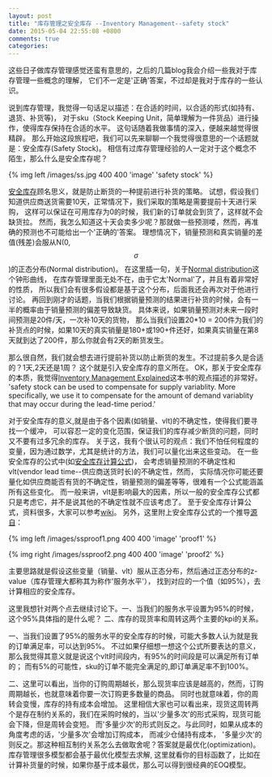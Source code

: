```yaml
---
layout: post
title: "库存管理之安全库存 --Inventory Management--safety stock"
date: 2015-05-04 22:55:08 +0800
comments: true
categories: 
---
```

<!--来了京东快半年了，重新开始工作感觉还是蛮不错的，回到熟悉的国家，与有着不错背景的同事们一起做事。-->
<!--不过工作了就要有所取舍，比如我一开始想的是我这辈子肯定要一直奉献与机器学习了，结果，我开始开始做起了库存管理方面的算法。-->
这些日子做库存管理感觉还蛮有意思的，之后的几篇blog我会介绍一些我对于库存管理一些概念的理解，
它们不一定是'正确'答案，不过却是我对于库存的一些认识。

说到库存管理，我觉得一句话足以描述：在合适的时间，以合适的形式(如持有、退货、补货等)，
对于sku（Stock Keeping Unit，简单理解为一件货品）进行操作，使得库存保持在合适的水平。
这句话随着我做事情的深入，便越来越觉得很精辟。
那么开始这段旅程吧，我们可以先来聊聊一个我觉得很意思的一个话题就是：安全库存(Safety Stock)。
相信有过库存管理经验的人一定对于这个概念不陌生，那么什么是安全库存呢？

{% img left /images/ss.jpg 400 400 'image' 'safety stock' %}

[安全库存](http://en.wikipedia.org/wiki/Safety_stock)顾名思义，就是防止断货的一种提前进行补货的策略。
试想，假设我们知道供应商送货需要10天，正常情况下，我们采取的策略是需要提前十天进行采购，
这样可以保证在可用库存为0的时候，我们新的订单就会到货了，这样就不会缺货拉。
然而，我怎么知道这十天会卖多少呢？那就做一些预测喽，然而，再准确的预测也不可能给出一个'正确的'答案。
理想情况下，销量预测和真实销量的差值(残差)会服从N(0,$$\sigma$$)的正态分布(Normal distribution)。
在这里插一句，关于[Normal distribution](http://en.wikipedia.org/wiki/Normal_distribution)这个钟形曲线，
在库存管理里面无处不在，由于它太'Normal'了，并且有着非常好的性质，
所以我们会有很多假设都是基于这个分布，后面我还会再次对于他进行讨论。
再回到刚才的话题，当我们根据销量预测的结果进行补货的时候，会有一半的概率由于销量预测的偏差导致缺货。
具体来说，如果销量预测对未来一段时间预测是20件/天，一次补10天的货物，
那么当我们设置20*10 = 200件为我们的补货点的时候，如果10天的真实销量是180+或190+件还好，如果真实销量在第8天就到达了200件，那么你就会有2天的断货发生。

那么很自然，我们就会想去进行提前补货以防止断货的发生。不过提前多久是合适的？1天,2天还是1周？
这个就是引入安全库存的意义所在。
OK，那关于安全库存的本质，我觉得[Inventory Management Explained](http://book.douban.com/subject/12565786/)这本书的观点描述的非常好。
'safety stock can be used to compensate for supply variablity. More specifically,
we use it to compensate for the amount of demand variablity that may occur during the lead-time period.'

对于安全库存的意义,就是由于各个因素(如销量、vlt)的不确定性，使得我们要寻找一个缓冲，
可以容忍一定的变化范围，保证我们的库存减少断货的问题，同时又不要有过多冗余的库存。
关于这，我有个很认可的观点：我们不怕任何程度的变量，因为通过数学，尤其是统计的方法，我们可以量化出来这些变动。
在一些安全库存的公式中(如[安全库存计算公式](http://www.inventorymanagementreview.org/2005/06/safety_stock.html))，
会考虑销量预测的不确定性和vlt(vendor lead time--供应商送货时长)的不确定性，然而，
实际情况你可能还要量化如供应商能否有货的不确定性，销量预测的偏差等等，很难有一个公式能涵盖所有这些变化。
而一般来讲，vlt是影响最大的因素，所以一般的安全库存公式都只是考虑它，并不是说其他的不确定性就不应该考虑了。
至于安全库存计算公式，资料很多，大家可以参考[wiki](http://en.wikipedia.org/wiki/Safety_stock)。
另外，这里附上安全库存公式的一个推导[源自](http://michelbaudin.com/2012/07/23/safety-stocks-more-about-the-formula/)：

{% img left /images/ssproof1.png 400 400 'image' 'proof1' %}

{% img right /images/ssproof2.png 400 400 'image' 'proof2' %}

主要思路就是假设这些变量（销量、vlt）服从正态分布，然后通过正态分布的z-value（库存管理大都称其为称作'服务水平'），
找到对应的一个值（如95%），去计算相应的安全库存。

这里我想针对两个点去继续讨论下。一、当我们的服务水平设置为95%的时候，这个95%具体指的是什么呢？
二、库存的现货率和周转这两个主要的kpi的关系。

一、当我们设置了95%的服务水平的安全库存的时候，可能大多数人认为就是我的订单满足率，可以达到95%。
不过如果仔细想一想这个公式所要表达的意义，那么我觉得其意义就是说这个vlt时间段内，有95%的时间段是可以满足所有订单的；
而有5%的可能性，sku的订单不能完全满足的,即订单满足率不到100%。
<!--$$-->
<!--\frac{1}{4} * 5\% = 1.25\%-->
<!--$$。-->
 
二、这里可以看出，当你的订购周期越长，那么现货率应该是越高的，然而，订购周期越长，也就意味着你要一次订购更多数量的商品。
同时也就意味着，你的周转会变慢，库存的持有成本会增加。
这里相信大家也可以看出来，现货这周转两个是存在制约关系的，我们在采购时候的，当以'少量多次'的形式采购，现货可能会下降，但是周转会变短。
而'多量少次'的形式则反之。与此同时，如果从成本的角度考虑的话，'少量多次'会增加订购成本，
而减少仓储持有成本，
'多量少次'的则反之。那这种相互制约关系怎么去做取舍呢？答案就是最优化(optimization)。
库存管理很多模型都会基于最优化模型去求解,
这里就看你的目标函数了，比如在计算补货量的时候，如果你基于成本最优，那么可以得到很经典的EOQ模型。


